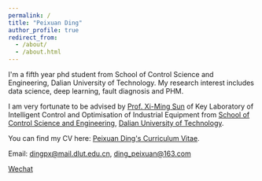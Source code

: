 ```yaml
---
permalink: /
title: "Peixuan Ding"
author_profile: true
redirect_from: 
  - /about/
  - /about.html
---
```


I'm a fifth year phd student from School of Control Science and Engineering, Dalian University of Technology. My research interest includes data science, deep learning, fault diagnosis and PHM.

I am very fortunate to be advised by [Prof. Xi-Ming Sun](http://faculty.dlut.edu.cn/2008011041/zh_CN/index.htm) of Key Laboratory of Intelligent Control and Optimisation of Industrial Equipment from [School of Control Science and Engineering](http://scse.dlut.edu.cn), [Dalian University of Technology](https://www.dlut.edu.cn).

You can find my CV here: [Peixuan Ding's Curriculum Vitae](../assets/Curriculum_Vitae.pdf).

Email: dingpx@mail.dlut.edu.cn, ding_peixuan@163.com

[Wechat](../images/wechat.jpg)
